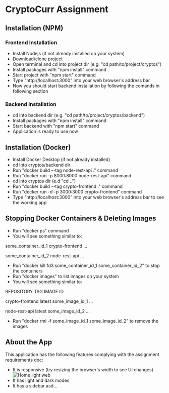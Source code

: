 # CryptoCurr Assignment
## Installation (NPM)

### Frontend Installation
- Install Nodejs (if not already installed on your system)
- Download/clone project
- Open terminal and cd into project dir (e.g. "cd path/to/project/cryptos")
- Install packages with "npm install" command
- Start project with "npm start" command
- Type "http://localhost:3000" into your web browser's address bar
- Now you should start backend installation by following the comands in following section

### Backend Installation
- cd into backend dir (e.g. "cd path/to/project/cryptos/backend")
- Install packages with "npm install" command
- Start backend with "npm start" command
- Application is ready to use now

## Installation (Docker)
- Install Docker Desktop (if not already installed)
- cd into cryptos/backend dir
- Run "docker build --tag node-rest-api ." command
- Run "docker run -p 8000:8000 node-rest-api" command
- cd into cryptos dir (e.d "cd ..")
- Run "docker build --tag crypto-frontend ." command
- Run "docker run -d -p 3000:3000 crypto-frontend" command
- Type "http://localhost:3000" into your web browser's address bar to see the working app

## Stopping Docker Containers & Deleting Images
- Run "docker ps" command
- You will see something similar to:

some_container_id_1   crypto-frontend   ...

some_container_id_2    node-rest-api     ...

- Run "docker kill fd3 some_container_id_1 some_container_id_2" to stop the containers
- Run "docker images" to list images on your system
- You will see something similar to:

REPOSITORY        TAG       IMAGE ID       

crypto-frontend   latest    some_image_id_1   ...

node-rest-api     latest    some_image_id_2   ...


- Run "docker  rmi -f some_image_id_1 some_image_id_2" to remove the images

## About the App
This application has the following features complying with the assignment requirements doc:
- It is responsive (try resizing the browser's width to see UI changes)
![Home light web](demo/home_light_web.jpg)
- It has light and dark modes
- It has a sidebar asd...






